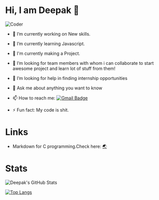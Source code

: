 # Hi, I am Deepak 👋

<img src="https://simplepassivecashflow.com/wp-content/uploads/2017/11/Work-Fun.gif" alt="Coder" />

- 🔭 I’m currently working on New skills. 
- 🌱 I’m currently learning Javascript.
- 🔨 I'm currently making a Project.
- 👯 I’m looking for team members with whom i can collaborate to start awesome project and learn lot of stuff from them!
- 🤔 I’m looking for help in finding internship opportunities
- 💬 Ask me about anything you want to know
- 📫 How to reach me: 
[![Gmail Badge](https://img.shields.io/badge/-deepaksuryawanshiofficial@gmail.com-db4437?style=flat-square&logo=Gmail&logoColor=white&link=mailto:deepaksuryawanshiofficial@gmail.com)](mailto:deepaksuryawanshiofficial@gmail.com)

- ⚡ Fun fact: My code is shit.
# Links
- Markdown for C programming.Check here: [:earth_asia:](https://deepaksy.github.io/C)
# Stats
![Deepak's GitHub Stats](https://github-readme-stats.vercel.app/api?username=deepaksy&show_icons=true&hide_border=true&title_color=fff&icon_color=fc531f&text_color=fff&bg_color=121212&include_all_commits=true)

[![Top Langs](https://github-readme-stats.vercel.app/api/top-langs/?username=deepaksy&hide=html&layout=compact)](https://github.com/deepaksy/github-readme-stats)
